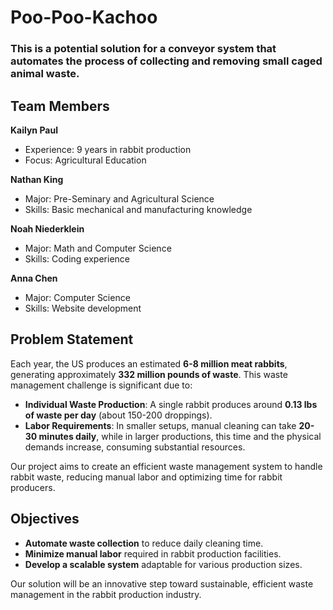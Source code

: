 # Poo-Poo-Kachoo
### This is a potential solution for a conveyor system that automates the process of collecting and removing small caged animal waste.

## Team Members

**Kailyn Paul**  
- Experience: 9 years in rabbit production  
- Focus: Agricultural Education  

**Nathan King**  
- Major: Pre-Seminary and Agricultural Science  
- Skills: Basic mechanical and manufacturing knowledge  

**Noah Niederklein**  
- Major: Math and Computer Science  
- Skills: Coding experience  

**Anna Chen**  
- Major: Computer Science  
- Skills: Website development  

## Problem Statement

Each year, the US produces an estimated **6-8 million meat rabbits**, generating approximately **332 million pounds of waste**. This waste management challenge is significant due to:

- **Individual Waste Production**: A single rabbit produces around **0.13 lbs of waste per day** (about 150-200 droppings).
- **Labor Requirements**: In smaller setups, manual cleaning can take **20-30 minutes daily**, while in larger productions, this time and the physical demands increase, consuming substantial resources.

Our project aims to create an efficient waste management system to handle rabbit waste, reducing manual labor and optimizing time for rabbit producers.

## Objectives

- **Automate waste collection** to reduce daily cleaning time.
- **Minimize manual labor** required in rabbit production facilities.
- **Develop a scalable system** adaptable for various production sizes.

Our solution will be an innovative step toward sustainable, efficient waste management in the rabbit production industry.
